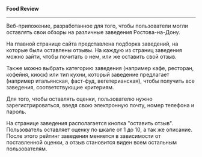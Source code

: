 **Food Review**

------------------------------------------------------------------

Веб-приложение, разработанное для того, чтобы пользователи могли оставлять свои обзоры на различные заведения Ростова-на-Дону.

На главной странице сайта представлена подборка заведений, на которые были оставлены отзывы. На каждую из страниц заведения можно зайти, чтобы почитать о нем, или же оставить свой отзыв.

Также можно выбрать категорию заведения (например кафе, ресторан, кофейня, киоск) или тип кухни, который заведение предлагает (например итальянская, фаст-фуд, вегетерианская), чтобы получить все заведения, соответствующие критериям.

Для того, чтобы оставлять оценки, пользователю нужно зарегистрироваться, введя свою электронную почту, номер телефона и пароль. 

На странице заведения располагается кнопка "оставить отзыв". Пользователь оставляет оценку по шкале от 1 до 10, а так же описание. После этого рейтинг заведения меняется в зависимости от поставленной оценки, а отзыв становится виден всем остальным пользователям.
